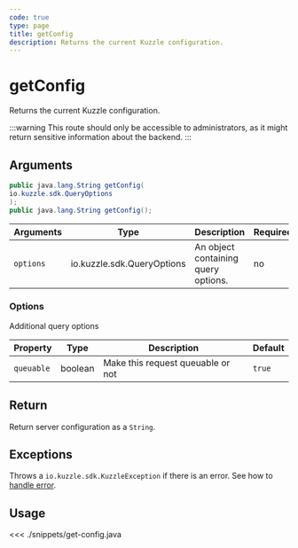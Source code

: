 ```yaml
---
code: true
type: page
title: getConfig
description: Returns the current Kuzzle configuration.
---
```


# getConfig



Returns the current Kuzzle configuration.

:::warning
This route should only be accessible to administrators, as it might return sensitive information about the backend.
:::

## Arguments

```java
public java.lang.String getConfig(
io.kuzzle.sdk.QueryOptions
);
public java.lang.String getConfig();
```

| Arguments | Type                       | Description                         | Required |
| --------- | -------------------------- | ----------------------------------- | -------- |
| `options` | io.kuzzle.sdk.QueryOptions | An object containing query options. | no       |

### **Options**

Additional query options

| Property   | Type    | Description                       | Default |
| ---------- | ------- | --------------------------------- | ------- |
| `queuable` | boolean | Make this request queuable or not | `true`  |

## Return

Return server configuration as a `String`.

## Exceptions

Throws a `io.kuzzle.sdk.KuzzleException` if there is an error. See how to [handle error](/sdk/java/1/essentials/error-handling/).

## Usage

<<< ./snippets/get-config.java
